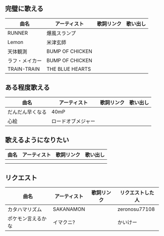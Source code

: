 ## 完璧に歌える

|  曲名  | アーティスト  | 歌詞リンク  |  歌い出し  |
| ---- | ---- | ---- | ---- |
|  RUNNER  |  爆風スランプ  |  |   |
|  Lemon  |  米津玄師  |  |   |
|  天体観測  |  BUMP OF CHICKEN  |  |    |
|  ラフ・メイカー  |  BUMP OF CHICKEN  |  |    |
|  TRAIN-TRAIN  |  THE BLUE HEARTS  |  |    |




## ある程度歌える

|  曲名  | アーティスト | 歌詞リンク  |  歌い出し  |  
| ---- | ---- | ---- | ---- |
|  だんだん早くなる  |  40mP  |   |   |
|  心絵  |  ロードオブメジャー  |   |    |



## 歌えるようになりたい

|  曲名  | アーティスト | 歌詞リンク  |  歌い出し  |  
| ---- | ---- | ---- | ---- |
|    |    |   |    |
|    |    |   |    |
## リクエスト

|  曲名  | アーティスト | 歌詞リンク | リクエストした人 |
| ---- | ---- | ---- | ---- | 
|  カタハマリズム  |  SAKANAMON  |    |  zeronosu77108  |
|  ポケモン言えるかな  |  イマクニ?  |    |  かいけー  |
